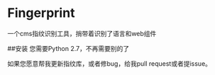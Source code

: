 # Fingerprint

一个cms指纹识别工具，捎带着识别了语言和web组件

##安装
您需要Python 2.7，不再需要别的了

如果您愿意帮我更新指纹库，或者修bug，给我pull request或者提issue。
